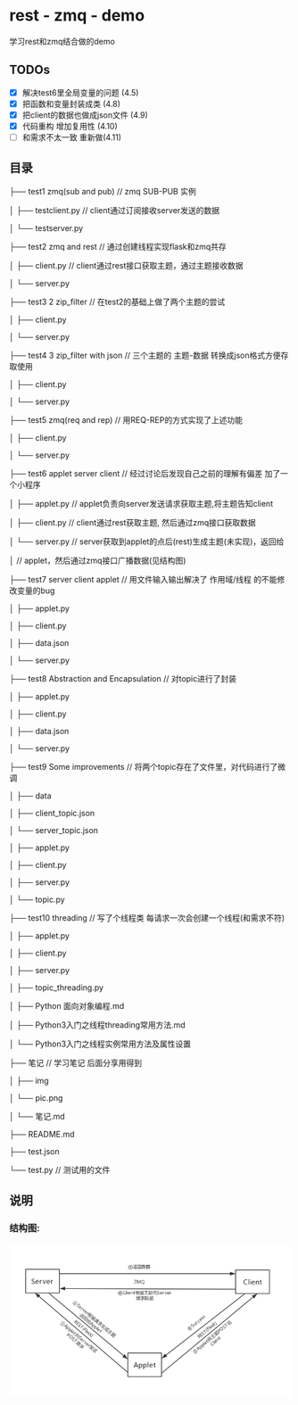 # rest - zmq - demo
学习rest和zmq结合做的demo

## TODOs

- [x] 解决test6里全局变量的问题 (4.5)
- [x] 把函数和变量封装成类 (4.8)
- [x] 把client的数据也做成json文件 (4.9)
- [x] 代码重构 增加复用性 (4.10)
- [ ] 和需求不太一致 重新做(4.11)

## 目录

├── test1 zmq(sub and pub) 	                //  zmq SUB-PUB 实例

│        ├── testclient.py                           // client通过订阅接收server发送的数据

│        └── testserver.py

├── test2 zmq and rest                         // 通过创建线程实现flask和zmq共存

│        ├── client.py                             // client通过rest接口获取主题，通过主题接收数据

│        └── server.py

├── test3 2 zip_filter                             // 在test2的基础上做了两个主题的尝试

│        ├── client.py

│        └── server.py

├── test4 3 zip_filter with json                   // 三个主题的 主题-数据 转换成json格式方便存取使用

│        ├── client.py

│        └── server.py

├── test5 zmq(req and rep)                    // 用REQ-REP的方式实现了上述功能

│        ├── client.py

│        └── server.py

├── test6 applet server client                    // 经过讨论后发现自己之前的理解有偏差 加了一个小程序

│        ├── applet.py                             // applet负责向server发送请求获取主题,将主题告知client

│        ├── client.py                               // client通过rest获取主题, 然后通过zmq接口获取数据

│        └── server.py                             // server获取到applet的点后(rest)生成主题(未实现)，返回给

│                                              // applet，然后通过zmq接口广播数据(见结构图)

├── test7 server client applet                   // 用文件输入输出解决了 作用域/线程 的不能修改变量的bug

│        ├── applet.py

│        ├── client.py

│        ├── data.json

│        └── server.py

├── test8 Abstraction and Encapsulation          // 对topic进行了封装

│        ├── applet.py

│        ├── client.py

│        ├── data.json

│        └── server.py

├── test9 Some improvements                // 将两个topic存在了文件里，对代码进行了微调

│        ├── data

│                 ├── client_topic.json

│                 └── server_topic.json

│        ├── applet.py

│        ├── client.py

│        ├── server.py

│                └── topic.py

├── test10 threading                // 写了个线程类 每请求一次会创建一个线程(和需求不符)

│        ├── applet.py

│        ├── client.py

│        ├── server.py

│        ├── topic_threading.py

│        ├── Python 面向对象编程.md

│        ├── Python3入门之线程threading常用方法.md

│        └── Python3入门之线程实例常用方法及属性设置

├── 笔记                                    // 学习笔记 后面分享用得到

│        ├── img

│                  └── pic.png

│        └── 笔记.md

├── README.md

├── test.json

└── test.py                            	// 测试用的文件

## 说明

### 结构图:

![结构图](./笔记/img/结构图.jpg "结构图")



